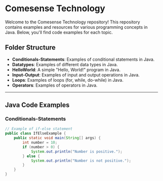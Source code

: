# Comesense Technology

Welcome to the Comesense Technology repository! This repository contains examples and resources for various programming concepts in Java. Below, you'll find code examples for each topic.

## Folder Structure

- **Conditionals-Statements**: Examples of conditional statements in Java.
- **Datatypes**: Examples of different data types in Java.
- **HelloWorld**: A simple "Hello, World!" program in Java.
- **Input-Output**: Examples of input and output operations in Java.
- **Loops**: Examples of loops (for, while, do-while) in Java.
- **Operators**: Examples of operators in Java.

---

## Java Code Examples

### Conditionals-Statements
```java
// Example of if-else statement
public class IfElseExample {
    public static void main(String[] args) {
        int number = 10;
        if (number > 0) {
            System.out.println("Number is positive.");
        } else {
            System.out.println("Number is not positive.");
        }
    }
}